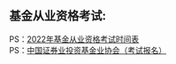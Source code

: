 ## 基金从业资格考试:
PS：[2022年基金从业资格考试时间表](https://www.educity.cn/jjcy/2331495.html)  
PS：[中国证券业投资基金业协会（考试报名）](https://www.amac.org.cn/businessservices_2025/cyrygl/cyks/ksdt/202201/t20220112_13284.html)